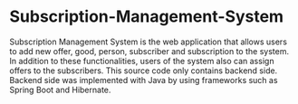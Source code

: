 # Subscription-Management-System

Subscription Management System is the web application that allows users to add new offer, good, person, subscriber and subscription to the system.
In addition to these functionalities, users of the system also can assign offers to the subscribers. This source code only contains backend side.
Backend side was implemented with Java by using frameworks such as Spring Boot and Hibernate.
